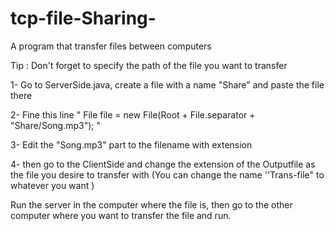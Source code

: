 # tcp-file-Sharing-
A program that transfer files between computers 

Tip : 
Don't forget to specify the path of the file you want to transfer 

1- Go to ServerSide.java, create a file with a name "Share" and paste the file there 

2- Fine this line " File file = new File(Root + File.separator + "Share/Song.mp3"); "

3- Edit the "Song.mp3" part to the filename with extension 


4- then go to the ClientSide and change the extension of the Outputfile as the file you desire to transfer with (You can change the name ''Trans-file" to whatever you want )


Run the server in the computer where the file is, then go to the other computer where you want to transfer the file and run.

